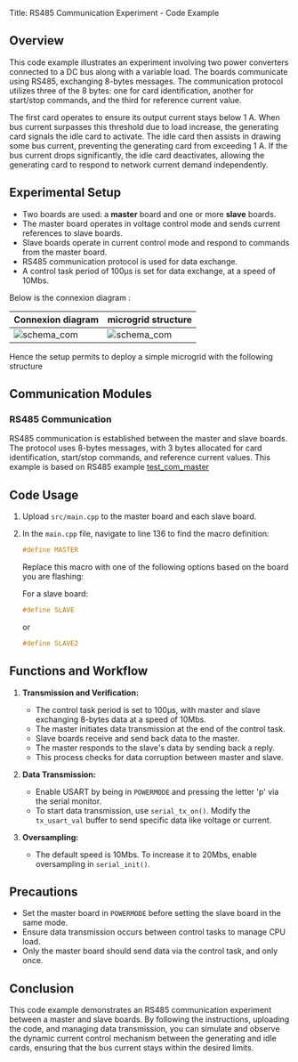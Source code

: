 Title: RS485 Communication Experiment - Code Example

## Overview

This code example illustrates an experiment involving two power converters connected to a DC bus along with a variable load. The boards communicate using RS485, exchanging 8-bytes messages. The communication protocol utilizes three of the 8 bytes: one for card identification, another for start/stop commands, and the third for reference current value.

The first card operates to ensure its output current stays below 1 A. When bus current surpasses this threshold due to load increase, the generating card signals the idle card to activate. The idle card then assists in drawing some bus current, preventing the generating card from exceeding 1 A. If the bus current drops significantly, the idle card deactivates, allowing the generating card to respond to network current demand independently.

## Experimental Setup

- Two boards are used: a **master** board and one or more **slave** boards.
- The master board operates in voltage control mode and sends current references to slave boards.
- Slave boards operate in current control mode and respond to commands from the master board.
- RS485 communication protocol is used for data exchange.
- A control task period of 100µs is set for data exchange, at a speed of 10Mbs.

Below is the connexion diagram : 

| Connexion diagram | microgrid structure |
| ------ | ------ |
|   ![schema_com](/Image/RS485.png)     | ![schema_com](/Image/exchange.png) |




Hence the setup permits to deploy a simple microgrid with the following structure



## Communication Modules

### RS485 Communication

RS485 communication is established between the master and slave boards. The protocol uses 8-bytes messages, with 3 bytes allocated for card identification, start/stop commands, and reference current values. This example is based on RS485 example [test_com_master](https://gitlab.laas.fr/afarahhass/Test-Controle/-/blob/test_com_master/README.md?ref_type=heads)

## Code Usage

1. Upload `src/main.cpp` to the master board and each slave board.
2. In the `main.cpp` file, navigate to line 136 to find the macro definition:

   ```cpp
   #define MASTER
   ```

   Replace this macro with one of the following options based on the board you are flashing:

   For a slave board:
   ```cpp
   #define SLAVE
   ```
   
   or
   
   ```cpp
   #define SLAVE2
   ```

## Functions and Workflow

1. **Transmission and Verification:**
   - The control task period is set to 100µs, with master and slave exchanging 8-bytes data at a speed of 10Mbs.
   - The master initiates data transmission at the end of the control task.
   - Slave boards receive and send back data to the master.
   - The master responds to the slave's data by sending back a reply.
   - This process checks for data corruption between master and slave.

2. **Data Transmission:**
   - Enable USART by being in `POWERMODE` and pressing the letter 'p' via the serial monitor.
   - To start data transmission, use `serial_tx_on()`. Modify the `tx_usart_val` buffer to send specific data like voltage or current.

3. **Oversampling:**
   - The default speed is 10Mbs. To increase it to 20Mbs, enable oversampling in `serial_init()`.

## Precautions

- Set the master board in `POWERMODE` before setting the slave board in the same mode.
- Ensure data transmission occurs between control tasks to manage CPU load.
- Only the master board should send data via the control task, and only once.

## Conclusion

This code example demonstrates an RS485 communication experiment between a master and slave boards. By following the instructions, uploading the code, and managing data transmission, you can simulate and observe the dynamic current control mechanism between the generating and idle cards, ensuring that the bus current stays within the desired limits.
